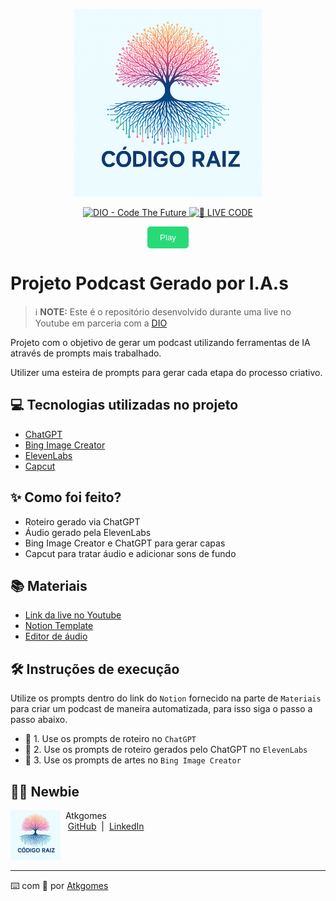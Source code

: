 <p align="center">
<img 
    src="./assets/cover2.png"
    width="300"
/>
</p>

<p align="center">
<a href="https://dio.me/">
    <img 
        src="https://img.shields.io/badge/DIO-Code_The_Future-28DA77?logo=youtube" 
        alt="DIO - Code The Future">
</a>
<a href="https://dio.me/">
<img 
    src="https://img.shields.io/badge/🔴_LIVE_CODE-FF5E72" 
    alt="🔴 LIVE CODE">
</a>
</p>

<p align="center">
    <audio id="audioPlayer" src="output/áudio_bruto.mp3" preload="auto"></audio>
</p>

<p align="center">
    <button onclick="document.getElementById('audioPlayer').play()" style="background-color: #28DA77; color: white; padding: 10px 20px; border: none; border-radius: 5px; cursor: pointer;">
        Play
    </button>
</p>

# Projeto Podcast Gerado por I.A.s


 > ℹ️ **NOTE:** Este é o repositório desenvolvido durante uma live no Youtube em parceria com a [DIO](https://dio.me)

Projeto com o objetivo de gerar um podcast utilizando ferramentas de IA através de prompts mais trabalhado.

Utilizer uma esteira de prompts para gerar cada etapa do processo criativo.

## 💻 Tecnologias utilizadas no projeto

- [ChatGPT](https://chat.openai.com/) 
- [Bing Image Creator](https://www.bing.com/images/create)
- [ElevenLabs](https://beta.elevenlabs.io/)
- [Capcut](https://www.capcut.com/pt-br/)

## ✨ Como foi feito?

- Roteiro gerado via ChatGPT
- Áudio gerado pela ElevenLabs
- Bing Image Creator e ChatGPT para gerar capas
- Capcut para tratar áudio e adicionar sons de fundo

## 📚 Materiais

- [Link da live no Youtube](https://www.youtube.com)
- [Notion Template](https://helpful-jump-17b.notion.site/PAS-Podcast-AI-Studio-210489e15d7a4a73b743bb159e45d06f?pvs=4)
- [Editor de áudio](https://www.capcut.com/editor?from_page=landing_page&__action_from=picture_V%C3%ADdeos%20profissionais%20em%20minutos,%20n%C3%A3o%20em%20horas.)

## 🛠️ Instruções de execução

Utilize os prompts dentro do link do `Notion` fornecido na parte de `Materiais` para criar um podcast de maneira automatizada, para isso siga o passo a passo abaixo.

- 🤖 1. Use os prompts de roteiro no `ChatGPT`
- 🤖 2. Use os prompts de roteiro gerados pelo ChatGPT no `ElevenLabs`
- 🤖 3. Use os prompts de artes no `Bing Image Creator`

## 👨‍💻 Newbie

 <img 
        align="left" 
        margin="10" 
        width="80" 
        src="./assets/cover2.png" 
        alt="Avatar de Atkgomes"
    />
    <p>&nbsp;&nbsp;Atkgomes<br>
    &nbsp;&nbsp;
    <a href="https://github.com/atkgomes1806">GitHub</a> 
    &nbsp;|&nbsp;
    <a href="https://www.linkedin.com/in/arthur-gomes-soares-4627a03b/">LinkedIn</a>
    </p>
</p>
<br/><br/>
<p>

---

⌨️ com 💜 por [Atkgomes](https://github.com/atkgomes1806)
